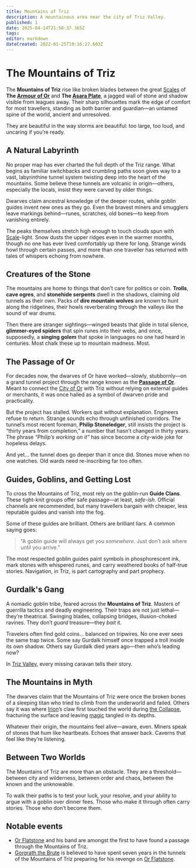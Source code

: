 ```yaml
---
title: Mountains of Triz
description: A mountainous area near the city of Triz Valley.
published: 1
date: 2025-04-14T21:50:37.365Z
tags: 
editor: markdown
dateCreated: 2022-01-25T19:16:27.603Z
---
```


# The Mountains of Triz

The **Mountains of Triz** rise like broken blades between the great [Scales](/geography/landmark/scale.md) of **The [Armour of Or](/geography/landmark/scale/armour-of-or.md)** and **The [Asara Plate](/geography/landmark/scale/asara-plate.md)**, a jagged wall of stone and shadow visible from leagues away. Their sharp silhouettes mark the edge of comfort for most travellers, standing as both barrier and guardian—an untamed spine of the world, ancient and unresolved.

They are beautiful in the way storms are beautiful: too large, too loud, and uncaring if you’re ready.

## A Natural Labyrinth

No proper map has ever charted the full depth of the Triz range. What begins as familiar switchbacks and crumbling paths soon gives way to a vast, labyrinthine tunnel system twisting deep into the heart of the mountains. Some believe these tunnels are volcanic in origin—others, especially the locals, insist they were carved by older things.

Dwarves claim ancestral knowledge of the deeper routes, while goblin guides invent new ones as they go. Even the bravest miners and smugglers leave markings behind—runes, scratches, old bones—to keep from vanishing entirely.

The peaks themselves stretch high enough to touch clouds spun with [Scale](/geography/landmark/scale.md)-light. Snow dusts the upper ridges even in the warmer months, though no one has ever lived comfortably up there for long. Strange winds howl through certain passes, and more than one traveller has returned with tales of whispers echoing from nowhere.

## Creatures of the Stone

The mountains are home to things that don’t care for politics or coin. **Trolls**, **cave ogres**, and **stonehide serpents** dwell in the shadows, claiming old tunnels as their own. Packs of **dire mountain wolves** are known to hunt along the ridgelines, their howls reverberating through the valleys like the sound of war drums.

Then there are stranger sightings—winged beasts that glide in total silence, **glimmer-eyed spiders** that spin runes into their webs, and once, supposedly, a **singing golem** that spoke in languages no one had heard in centuries. Most chalk these up to mountain madness. Most.

## The Passage of Or

For decades now, the dwarves of Or have worked—slowly, stubbornly—on a grand tunnel project through the range known as the **[Passage of Or](/geography/settlement/city/city-of-or/district/passage-of-or.md)**. Meant to connect the [City of Or](/geography/settlement/city/city-of-or.md) with Triz without relying on external guides or merchants, it was once hailed as a symbol of dwarven pride and practicality.

But the project has stalled. Workers quit without explanation. Engineers refuse to return. Strange sounds echo through unfinished corridors. The tunnel’s most recent foreman, **Philip Stoneledger**, still insists the project is “thirty years from completion,” a number that hasn’t changed in thirty years. The phrase *“Philip’s working on it”* has since become a city-wide joke for hopeless delays.

And yet… the tunnel does go deeper than it once did. Stones move when no one watches. Old wards need re-inscribing far too often.

## Guides, Goblins, and Getting Lost

To cross the Mountains of Triz, most rely on the goblin-run **Guide Clans**. These tight-knit groups offer safe passage—at least, *safe-ish*. Official channels are recommended, but many travellers bargain with cheaper, less reputable guides and vanish into the fog.

Some of these guides are brilliant. Others are brilliant liars. A common saying goes:
> “A goblin guide will always get you *somewhere*. Just don’t ask where until you arrive.”

The most respected goblin guides paint symbols in phosphorescent ink, mark stones with whispered runes, and carry weathered books of half-true stories. Navigation, in Triz, is part cartography and part prophecy.

## Gurdalk's Gang
A nomadic goblin tribe, feared across the **Mountains of Triz**. Masters of guerrilla tactics and deadly engineering. Their traps are not just lethal—they’re theatrical. Swinging blades, collapsing bridges, illusion-choked ravines. They don’t *guard* treasure—they *bait* it.

Travelers often find gold coins… balanced on tripwires. No one ever sees the same trap twice. Some say Gurdalk himself once trapped a troll inside its own shadow. Others say Gurdalk died years ago—then who’s leading now?  

In [Triz Valley](/geography/settlement/city/triz-valley.md), every missing caravan tells their story.

## The Mountains in Myth

The dwarves claim that the Mountains of Triz were once the broken bones of a sleeping titan who tried to climb from the underworld and failed. Others say it was where [Irion](/being/deity/irion.md)’s claw first touched the world during [the Collapse](/structure/chronological/event/the-collapse.md), fracturing the surface and leaving [magic](/structure/mechanic/magic.md) tangled in its depths.

Whatever their origin, the mountains feel alive—aware, even. Miners speak of stones that hum like heartbeats. Echoes that answer back. Caverns that feel like they’re listening.

## Between Two Worlds

The Mountains of Triz are more than an obstacle. They are a threshold—between city and wilderness, between order and chaos, between the known and the unknowable.

To walk their paths is to test your luck, your resolve, and your ability to argue with a goblin over dinner fees.
Those who make it through often carry stories. Those who don’t become them.


## Notable events
- [Or Flatstone](/geography/settlement/city/city-of-or/local/or-flatstone.md) and his band are amongst the first to have found a passage through the Mountains of Triz.
- [Gorgrath the Brute](/geography/settlement/city/city-of-or/local/gorgrath-the-brute.md) is believed to have spent seven years in the tunnels of the Mountains of Triz preparing for his revenge on [Or Flatstone](/geography/settlement/city/city-of-or/local/or-flatstone.md).

